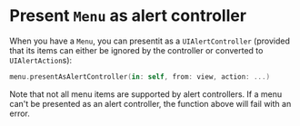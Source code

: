 # Present `Menu` as alert controller

When you have a `Menu`, you can presentit as a `UIAlertController` (provided that its items can either be ignored by the controller or converted to `UIAlertAction`s):

```swift
menu.presentAsAlertController(in: self, from: view, action: ...)
```

Note that not all menu items are supported by alert controllers. If a menu can't be presented as an alert controller, the function above will fail with an error.